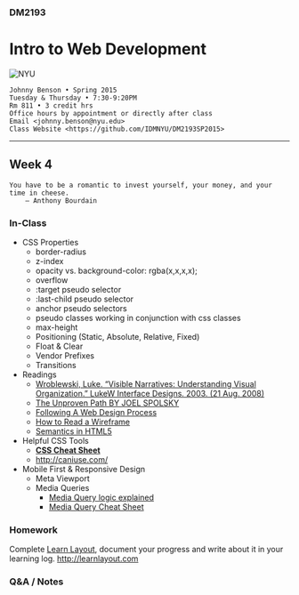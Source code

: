 ### DM2193

# Intro to Web Development

![NYU](https://cloud.githubusercontent.com/assets/238022/5893409/ba1adc36-a4b0-11e4-99e3-a267b37fc726.png)

    Johnny Benson • Spring 2015
    Tuesday & Thursday • 7:30-9:20PM
    Rm 811 • 3 credit hrs
    Office hours by appointment or directly after class
    Email <johnny.benson@nyu.edu>
    Class Website <https://github.com/IDMNYU/DM2193SP2015>

---

## Week 4

    You have to be a romantic to invest yourself, your money, and your time in cheese.
        — Anthony Bourdain

### In-Class

* CSS Properties
  * border-radius
  * z-index
  * opacity vs. background-color: rgba(x,x,x,x);
  * overflow
  * :target pseudo selector
  * :last-child pseudo selector
  * anchor pseudo selectors
  * pseudo classes working in conjunction with css classes
  * max-height
  * Positioning (Static, Absolute, Relative, Fixed)
  * Float & Clear
  * Vendor Prefixes
  * Transitions
* Readings
  * [Wroblewski, Luke. “Visible Narratives: Understanding Visual Organization.” LukeW Interface Designs. 2003. (21 Aug. 2008)](http://www.lukew.com/resources/articles/visible_narratives.html)
  * [The Unproven Path BY JOEL SPOLSKY](http://www.inc.com/magazine/20081101/how-hard-could-it-be-the-unproven-path.html)
  * [Following A Web Design Process](http://www.smashingmagazine.com/2011/06/22/following-a-web-design-process)
  * [How to Read a Wireframe](http://blog.fuzzymath.com/wp-content/uploads/2011/07/Fuzzy-Math-How-to-read-a-wireframe.pdf)
  * [Semantics in HTML5](http://alistapart.com/article/semanticsinhtml5)
* Helpful CSS Tools
  * **[CSS Cheat Sheet](http://coding.smashingmagazine.com/wp-content/uploads/images/css3-cheat-sheet/css3-cheat-sheet.pdf)**
  * http://caniuse.com/
* Mobile First & Responsive Design
  * Meta Viewport
  * Media Queries
    * [Media Query logic explained](http://css-tricks.com/logic-in-media-queries)
    * [Media Query Cheat Sheet](http://mac-blog.org.ua/css-3-media-queries-cheat-sheet)

### Homework
Complete [Learn Layout](http://learnlayout.com), document your progress and write about it in your learning log. http://learnlayout.com

### Q&A / Notes

